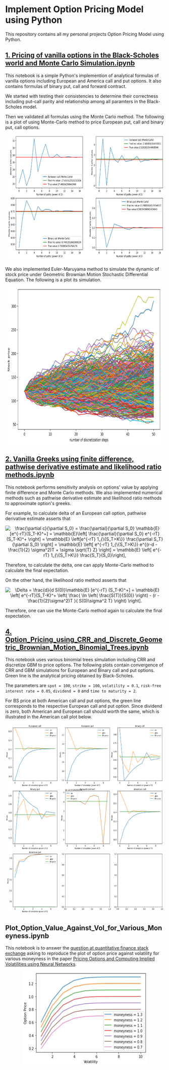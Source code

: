 # Implement Option Pricing Model using Python
This repository contains all my personal projects Option Pricing Model using Python.

## [1. Pricing of vanilla options in the Black-Scholes world and Monte Carlo Simulation.ipynb](https://nbviewer.jupyter.org/github/hongwai1920/Implement-Option-Pricing-Model-using-Python/blob/master/1.%20Pricing%20of%20vanilla%20options%20in%20the%20Black-Scholes%20world%20and%20Monte%20Carlo%20Simulation.ipynb)
This notebook is a simple Python's implemention of analytical formulas of vanilla options including European and America call and put options. It also contains formulas of binary put, call and forward contract.

We started with testing their consistencies to determine their correctness including put-call parity and relationship among all paramters in the Black-Scholes model.

Then we validated all formulas using the Monte Carlo method. 
The following is a plot of using Monte-Carlo method to price European put, call and binary put, call options.
<p align="center"> <img  src="https://github.com/hongwai1920/Implement-Option-Pricing-Model-using-Python/blob/master/Images/MC%20simulation%20to%20price%20options.png" width="700" height="400"></p> 


We also implemented Euler-Maruyama method to simulate the dynamic of stock price under Geometric Brownian Motion Stochastic Differential Equation.
The following is a plot its simulation.

<p align="center"> <img  src="https://github.com/hongwai1920/Implement-Option-Pricing-Model-using-Python/blob/master/Images/GBM%20simulation.png" width="800" height="500"></p> 


## [2. Vanilla Greeks using finite difference, pathwise derivative estimate and likelihood ratio methods.ipynb](https://nbviewer.jupyter.org/github/hongwai1920/Implement-Option-Pricing-Model-using-Python/blob/master/2.%20Vanilla%20Greeks%20using%20finite%20difference%2C%20pathwise%20derivative%20estimate%20and%20likelihood%20ratio%20methods.ipynb)
This notebook performs sensitivity analysis on options' value by applying finite difference and Monte Carlo methods.
We also implemented numerical methods such as pathwise derivative estimate and likelihood ratio methods to approximate option's greeks.

For example, to calculate delta of an European call option, pathwise derivative estimate asserts that 
<p align="center"> <img  src="https://latex.codecogs.com/svg.latex?\frac{\partial&space;c}{\partial&space;S_0}&space;=&space;\frac{\partial}{\partial&space;S_0}&space;\mathbb{E}[e^{-rT}(S_T-K)^&plus;]&space;=&space;\mathbb{E}\left[&space;\frac{\partial}{\partial&space;S_0}&space;e^{-rT}(S_T-K)^&plus;&space;\right]&space;=&space;\mathbb{E}&space;\left[e^{-rT}&space;1_{\{S_T>K\}}&space;\frac{\partial&space;S_T}{\partial&space;S_0}&space;\right]&space;=&space;\mathbb{E}&space;\left[&space;e^{-rT}&space;1_{\{S_T>K\}}&space;e^{(r-d&space;-&space;\frac{1}{2}&space;\sigma^2)T&space;&plus;&space;\sigma&space;\sqrt{T}&space;Z}&space;\right]&space;=&space;\mathbb{E}&space;\left[&space;e^{-rT}&space;1_{\{S_T>K\}}&space;\frac{S_T}{S_0}\right]," title="\frac{\partial c}{\partial S_0} = \frac{\partial}{\partial S_0} \mathbb{E}[e^{-rT}(S_T-K)^+] = \mathbb{E}\left[ \frac{\partial}{\partial S_0} e^{-rT}(S_T-K)^+ \right] = \mathbb{E} \left[e^{-rT} 1_{\{S_T>K\}} \frac{\partial S_T}{\partial S_0} \right] = \mathbb{E} \left[ e^{-rT} 1_{\{S_T>K\}} e^{(r-d - \frac{1}{2} \sigma^2)T + \sigma \sqrt{T} Z} \right] = \mathbb{E} \left[ e^{-rT} 1_{\{S_T>K\}} \frac{S_T}{S_0}\right],"></p> 
Therefore, to calculate the delta, one can apply Monte-Carlo method to calculate the final expectation.

On the other hand, the likelihood ratio method asserts that 
<p align="center"> <img  src="https://latex.codecogs.com/svg.latex?\Delta&space;=&space;\frac{d}{d&space;S(0)}\mathbb{E}&space;[e^{-rT}&space;(S_T-K)^&plus;]&space;=&space;\mathbb{E}&space;\left[&space;e^{-rT}(S_T-K)^&plus;&space;\left(&space;\frac{&space;\ln&space;\left(&space;\frac{S(T)}{S(0)}&space;\right)&space;-&space;(r&space;-&space;\frac{1}{2}\sigma^2)T&space;}{&space;S(0)\sigma^2&space;T}&space;\right)&space;\right]." title="\Delta = \frac{d}{d S(0)}\mathbb{E} [e^{-rT} (S_T-K)^+] = \mathbb{E} \left[ e^{-rT}(S_T-K)^+ \left( \frac{ \ln \left( \frac{S(T)}{S(0)} \right) - (r - \frac{1}{2}\sigma^2)T }{ S(0)\sigma^2 T} \right) \right]."></p> 
Therefore, one can use the Monte-Carlo method again to calculate the final expectation.

## [4. Option_Pricing_using_CRR_and_Discrete_Geometric_Brownian_Motion_Binomial_Trees.ipynb](https://nbviewer.jupyter.org/github/hongwai1920/Implement-Option-Pricing-Model-using-Python/blob/master/4.%20Option_Pricing_using_CRR_and_Discrete_Geometric_Brownian_Motion_Binomial_Trees.ipynb)
This notebook uses various binomial trees simulation including CRR and discretize GBM to price options. 
The following plots contain convergence of CRR and GBM simulations for European and Binary call and put options.
Green line is the analytical pricing obtained by Black-Scholes.

The parameters are `spot = 100`, `strike = 100`, `volatility = 0.1`, `risk-free interest rate = 0.05`, `dividend = 0` and `time to maturity = 2`.

For BS price at both American call and put options, the green line corresponds to the respective European call and put option.
Since dividend is zero, both American and European call should worth the same, which is illustrated in the American call plot below.

<p align="center"> <img  src="https://github.com/hongwai1920/Implement-Option-Pricing-Model-using-Python/blob/master/Images/CCR_GBM_tree_simulations.png" width="850" height="600"></p> 

## Plot_Option_Value_Against_Vol_for_Various_Moneyness.ipynb
This notebook is to answer the [question at quantitative finance stack exchange](https://quant.stackexchange.com/questions/51736/pricing-options-and-computing-implied-volatilities-using-neural-networks-strang) asking to reproduce the plot of option price against volatility for various moneyness in the paper [Pricing Options and Computing Implied Volatilities using Neural Networks](https://arxiv.org/pdf/1901.08943.pdf).

<p align="center"> <img  src="https://github.com/hongwai1920/Implement-Option-Pricing-Model-using-Python/blob/master/Images/option_value_against_vol_different_moneyness.png" width="400" height="300"></p> 
